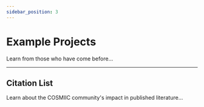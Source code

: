```yaml
---
sidebar_position: 3
---
```


# Example Projects

Learn from those who have come before...

---

## Citation List

Learn about the COSMIIC community's impact in published literature...
